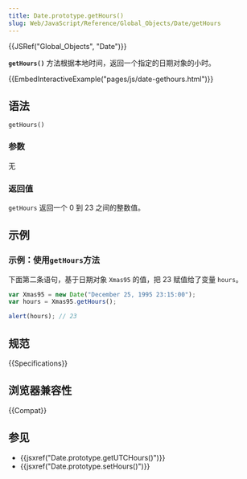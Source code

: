 ```yaml
---
title: Date.prototype.getHours()
slug: Web/JavaScript/Reference/Global_Objects/Date/getHours
---
```


{{JSRef("Global_Objects", "Date")}}

**`getHours()`** 方法根据本地时间，返回一个指定的日期对象的小时。

{{EmbedInteractiveExample("pages/js/date-gethours.html")}}

## 语法

```js-nolint
getHours()
```

### 参数

无

### 返回值

`getHours` 返回一个 0 到 23 之间的整数值。

## 示例

### 示例：使用`getHours`方法

下面第二条语句，基于日期对象 `Xmas95` 的值，把 23 赋值给了变量 `hours`。

```js
var Xmas95 = new Date("December 25, 1995 23:15:00");
var hours = Xmas95.getHours();

alert(hours); // 23
```

## 规范

{{Specifications}}

## 浏览器兼容性

{{Compat}}

## 参见

- {{jsxref("Date.prototype.getUTCHours()")}}
- {{jsxref("Date.prototype.setHours()")}}
